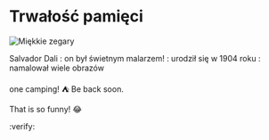 # Trwałość pamięci

![Miękkie zegary](https://user-images.githubusercontent.com/8331614/215898827-61908788-5418-47ec-9007-82bb82351d26.png)

Salvador Dali
: on był świetnym malarzem!
: urodził się w 1904 roku
: namalował wiele obrazów

one camping! :tent: Be back soon.

That is so funny! :joy:

:verify:
